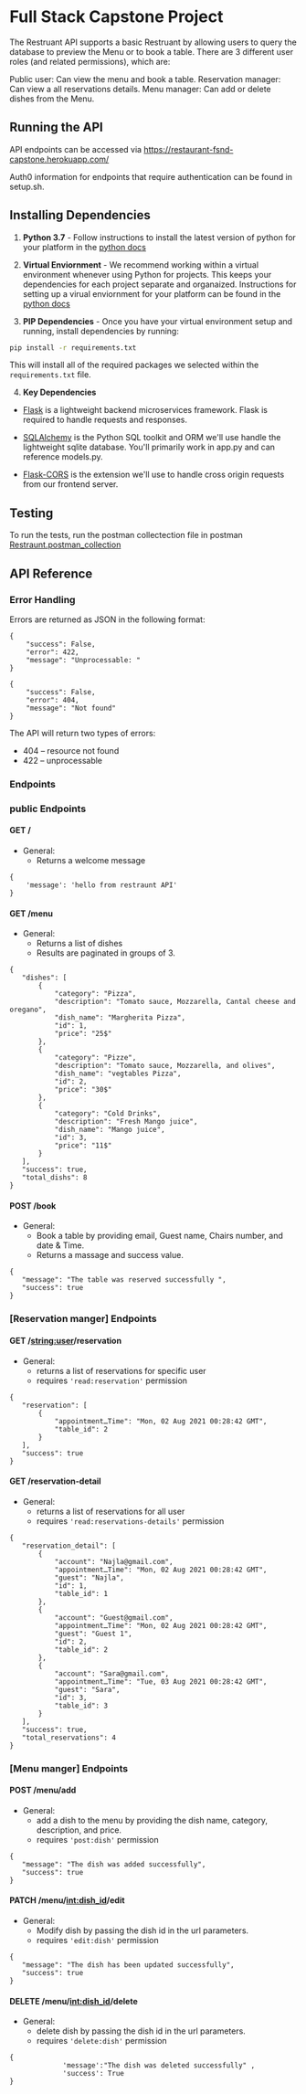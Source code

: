 # Full Stack Capstone Project

The Restruant API supports a basic Restruant by allowing users to query the database to preview the Menu or to book a table. There are 3 different user roles (and related permissions), which are:

Public user: Can view the menu and book a table.
Reservation manager: Can view a all reservations details.
Menu manager: Can add or delete dishes from the Menu.


## Running the API 
API endpoints can be accessed via https://restaurant-fsnd-capstone.herokuapp.com/

Auth0 information for endpoints that require authentication can be found in setup.sh.


## Installing Dependencies 

1. **Python 3.7** - Follow instructions to install the latest version of python for your platform in the [python docs](https://docs.python.org/3/using/unix.html#getting-and-installing-the-latest-version-of-python)


2. **Virtual Enviornment** - We recommend working within a virtual environment whenever using Python for projects. This keeps your dependencies for each project separate and organaized. Instructions for setting up a virual enviornment for your platform can be found in the [python docs](https://packaging.python.org/guides/installing-using-pip-and-virtual-environments/)


3. **PIP Dependencies** - Once you have your virtual environment setup and running, install dependencies by running:
```bash
pip install -r requirements.txt
```
This will install all of the required packages we selected within the `requirements.txt` file.


4. **Key Dependencies**
 - [Flask](http://flask.pocoo.org/)  is a lightweight backend microservices framework. Flask is required to handle requests and responses.

 - [SQLAlchemy](https://www.sqlalchemy.org/) is the Python SQL toolkit and ORM we'll use handle the lightweight sqlite database. You'll primarily work in app.py and can reference models.py. 

 - [Flask-CORS](https://flask-cors.readthedocs.io/en/latest/#) is the extension we'll use to handle cross origin requests from our frontend server. 

## Testing
To run the tests, run the postman collectection file in postman [Restraunt.postman_collection](https://github.com/Najlav/FSND-Capstone/blob/main/Restraunt.postman_collection.json)

## API Reference

### Error Handling
Errors are returned as JSON in the following format:
```
{
	"success": False,
	"error": 422,
	"message": "Unprocessable: " 
}

{
	"success": False, 
	"error": 404,
	"message": "Not found"
}
```
The API will return two types of errors:
- 404 – resource not found
- 422 – unprocessable

### Endpoints
### public Endpoints
#### GET /
- General:
  - Returns a welcome message
```
{
    'message': 'hello from restraunt API'
}
 ```
#### GET /menu
- General:
  - Returns a list of dishes
  - Results are paginated in groups of 3.
 ```
 {
    "dishes": [
        {
            "category": "Pizza",
            "description": "Tomato sauce, Mozzarella, Cantal cheese and oregano",
            "dish_name": "Margherita Pizza",
            "id": 1,
            "price": "25$"
        },
        {
            "category": "Pizze",
            "description": "Tomato sauce, Mozzarella, and olives",
            "dish_name": "vegtables Pizza",
            "id": 2,
            "price": "30$"
        },
        {
            "category": "Cold Drinks",
            "description": "Fresh Mango juice",
            "dish_name": "Mango juice",
            "id": 3,
            "price": "11$"
        }
    ],
    "success": true,
    "total_dishs": 8
}
 ```

#### POST /book
- General:
  - Book a table by providing email, Guest name, Chairs number, and date & Time.
  - Returns a massage and success value.

 ```
 {
    "message": "The table was reserved successfully ",
    "success": true
}
 ```
### [Reservation manger] Endpoints
#### GET /<string:user>/reservation
- General:
  - returns a list of reservations for specific user
  - requires  ```'read:reservation'``` permission
 ```
{
    "reservation": [
        {
            "appointmentـTime": "Mon, 02 Aug 2021 00:28:42 GMT",
            "table_id": 2
        }
    ],
    "success": true
}
 ```
#### GET /reservation-detail
- General:
  - returns a list of reservations for all user
  - requires  ```'read:reservations-details'``` permission
 ```
{
    "reservation_detail": [
        {
            "account": "Najla@gmail.com",
            "appointmentـTime": "Mon, 02 Aug 2021 00:28:42 GMT",
            "guest": "Najla",
            "id": 1,
            "table_id": 1
        },
        {
            "account": "Guest@gmail.com",
            "appointmentـTime": "Mon, 02 Aug 2021 00:28:42 GMT",
            "guest": "Guest 1",
            "id": 2,
            "table_id": 2
        },
        {
            "account": "Sara@gmail.com",
            "appointmentـTime": "Tue, 03 Aug 2021 00:28:42 GMT",
            "guest": "Sara",
            "id": 3,
            "table_id": 3
        }
    ],
    "success": true,
    "total_reservations": 4
}
 ```

### [Menu manger] Endpoints
#### POST /menu/add
- General:
  - add a dish to the menu by providing the dish name, category, description, and price.
  - requires  ```'post:dish'``` permission
 ```
{
    "message": "The dish was added successfully",
    "success": true
}
 ```

#### PATCH /menu/<int:dish_id>/edit
- General:
  - Modify dish by passing the dish id in the url parameters.
  - requires  ```'edit:dish'``` permission
 ```
{
    "message": "The dish has been updated successfully",
    "success": true
}
 ```

#### DELETE /menu/<int:dish_id>/delete
- General:
  - delete dish by passing the dish id in the url parameters.
  - requires  ```'delete:dish'``` permission
 ```
{
              'message':"The dish was deleted successfully" ,
              'success': True     
}
 ```


